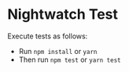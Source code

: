 # Nightwatch Test


Execute tests as follows:
- Run `npm install` or `yarn`
- Then run `npm test` or `yarn test`